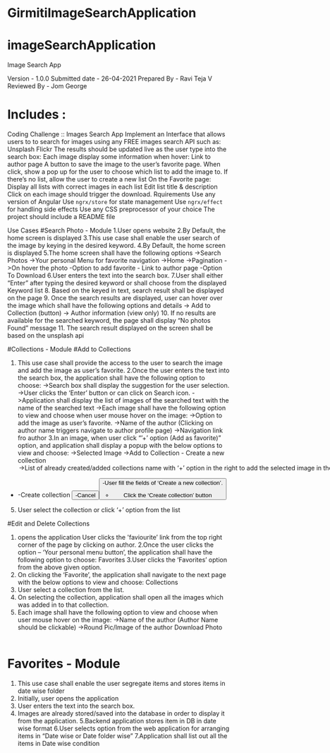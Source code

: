 # GirmitiImageSearchApplication
# imageSearchApplication
Image Search App

Version - 1.0.0
Submitted date - 26-04-2021
Prepared By - Ravi Teja V
Reviewed By - Jom George

# Includes :
Coding Challenge :: Images Search App
Implement an Interface that allows users to to search for images using any FREE images search API such as:
	Unsplash
	Flickr
The results should be updated live as the user type into the search box:
Each image display some information when hover:
	Link to author page
	A button to save the image to the user’s favorite page.
	When click, show a pop up for the user to choose which list to add the image to.
	If there’s no list, allow the user to create a new list
On the Favorite page:
	Display all lists with correct images in each list
	Edit list title & description
	Click on each image should trigger the download.
Rquirements
Use any version of Angular
Use `ngrx/store` for state management
Use `ngrx/effect` for handling side effects
Use any CSS preprocessor of your choice
The project should include a README file

Use Cases
#Search Photo - Module 
1.User opens website 
2.By Default, the home screen is displayed
3.This use case shall enable the user search of the image by keying in the desired keyword.
4.By Default, the home screen is displayed
5.The home screen shall have the following options
   ->Search Photos
   ->Your personal Menu for favorite navigation
   ->Home
   ->Pagination
   ->On hover the photo 
	 -Option to add favorite
	 - Link to author page
       -Option To Download
6.User enters the text into the search box.
7.User shall either “Enter” after typing the desired keyword or shall choose from the displayed Keyword list
8. Based on the keyed in text, search result shall be displayed on the page
9. Once the search results are displayed, user can hover over the image which shall have the following options and details
   -> Add to Collection (button)
   -> Author information (view only)
10. If no results are available for the searched keyword, the page shall display “No photos Found” message
11. The search result displayed on the screen shall be based on the unsplash api

#Collections - Module 
#Add to Collections

1. This use case shall provide the access to the user to search the image and add the image as user’s favorite.
2.Once the user enters the text into the search box, the application shall have the following option to choose:
	->Search box shall display the suggestion for the user selection.
	->User clicks the ‘Enter’ button or can click on Search icon.
	->Application shall display the list of images of the searched text with the name of the searched text
	->Each image shall have the following option to view and choose when user mouse hover on the image:
	->Option to add the image as user’s favorite. 
	->Name of the author (Clicking on author name triggers navigate to author profile page)
	->Navigation link fro author
3.In an image, when user click “’+’ option (Add as favorite)” option, and application shall display a popup with the below options to view and choose:
	->Selected Image <In the left side of the popup>
	->Add to Collection <Non-editable heading>
			- Create a new collection <option>
	->List of already created/added collections name with ‘+’ option in the right to add the selected image in the collection.
4.On clicking the option - 'Create a new collection', application shall display an option – 'create a new collection' with below options in order to create new collection:
	-Name
	-Description (optional) 
-	-Create collection <Button>
	-Cancel <Button>
	-User fill the fields of ‘Create a new collection’.
	- Click the ‘Create collection’ button
5. User select the collection or click ‘+’ option from the list

#Edit and Delete Collections
1. opens the application User clicks the 'faviourite’ link from the top right corner of the page by clicking on author.
2.Once the user clicks the option – ‘Your personal menu button’, the application shall have the following option to choose: Favorites
3.User clicks the ‘Favorites’ option from the above given option.
4. On clicking the ‘Favorite’, the application shall navigate to the next page with the below options to view and choose: 
Collections <Tab>
5. User select a collection from the list.
6. On selecting the collection, application shall open all the images which was added in to that collection.
7. Each image shall have the following option to view and choose when user mouse hover on the image:
	->Name of the author <Bottom left corner of each image>(Author Name should be clickable)
	->Round Pic/Image of the author <Bottom left corner of each image>
Download Photo <option>

#  Favorites - Module
1. This use case shall enable the user segregate items and stores items in date wise folder
2. Initially, user opens the application
3. User enters the text into the search box.
4. Images are already stored/saved into the database in order to display it from the application.
5.Backend application stores item in DB in date wise format
6.User selects option from the web application for arranging items in “Date wise or Date folder wise”
7.Application shall list out all the items in Date wise condition



